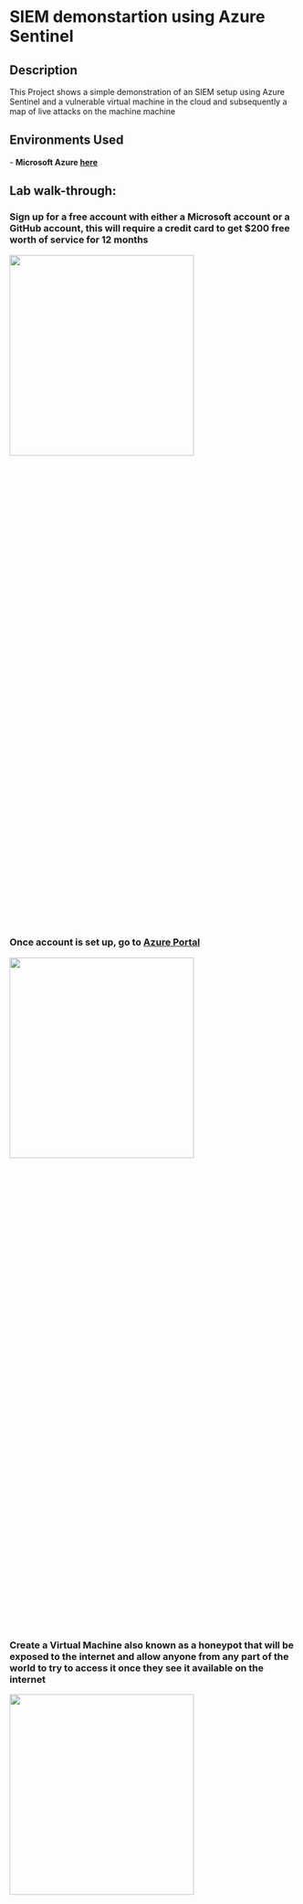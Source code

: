 <h1>SIEM demonstartion using Azure Sentinel</h1>


<h2>Description</h2>
This Project shows a simple demonstration of an SIEM setup using Azure Sentinel and a vulnerable virtual machine in the cloud and subsequently a map of live attacks on the machine machine
<br />

<h2>Environments Used </h2>
- <b>Microsoft Azure <a href="https://azure.microsoft.com/en-us/free/">here</a> </b>

<h2>Lab walk-through:</h2>

<h3>Sign up for a free account with either a Microsoft account or a GitHub account, this will require a credit card to get $200 free worth of service for 12 months </h3>

<img src="https://github.com/mun4h/SIEM--Azure-Sentinel/blob/main/images/1.png" height="30%" width="80%"/>

<h3>Once account is set up, go to <a href="https://portal.azure.com/">Azure Portal</a> </h3>

<img src="https://github.com/mun4h/SIEM--Azure-Sentinel/blob/main/images/2.png" height="30%" width="80%"/>

<h3>Create a Virtual Machine also known as a honeypot that will be exposed to the internet and allow anyone from any part of the world to try to access it once they see it available on the internet</h3>

<img src="https://github.com/mun4h/SIEM--Azure-Sentinel/blob/main/images/3.png" height="30%" width="80%"/>

<img src="https://github.com/mun4h/SIEM--Azure-Sentinel/blob/main/images/4.png" height="300%" width="80%"/>

<h3>Set up the Virtual Machine by creating a new resource group for resource share and everything in this lab will be put in this resource group</h3>

<img src="https://github.com/mun4h/SIEM--Azure-Sentinel/blob/main/images/5.png" height="30%" width="80%"/>

<h3> Create a name for the Virtual machine, add the region, and leave other options as default, then create a user and password for the VM</h3>

<img src="https://github.com/mun4h/SIEM--Azure-Sentinel/blob/main/images/6.png" height="30%" width="80%"/>

<img src="https://github.com/mun4h/SIEM--Azure-Sentinel/blob/main/images/7.png" height="30%" width="80%"/>

<h3>Confirm the licensing information and click Next to Disks and Next to Networking </h3>

<img src="https://github.com/mun4h/SIEM--Azure-Sentinel/blob/main/images/8.png" height="30%" width="80%"/>

<h3>Create a new firewall control, make it open to the internet, remove the default rule, and create a new inbound rule that allows everything into the VM </h3>
<img src="https://github.com/mun4h/SIEM--Azure-Sentinel/blob/main/images/9.png" height="30%" width="80%"/>
<h3>Change the destination port to * for any  and make the priority to a low value and name the rule which will allow all traffic from the internet into the VM this rule will allow the VM to be discoverable </h3>
<img src="https://github.com/mun4h/SIEM--Azure-Sentinel/blob/main/images/10.png" height="30%" width="80%"/>

<h3> Click Review and Create once the new rule has been added then on the next page, click Create </h3>
<img src="https://github.com/mun4h/SIEM--Azure-Sentinel/blob/main/images/11.png" height="30%" width="80%"/>

<h3> The deployment is done and VM has been set up </h3>
<img src="https://github.com/mun4h/SIEM--Azure-Sentinel/blob/main/images/12.png" height="30%" width="80%"/>

<h3> Next is to make log Analytics workspaces that will be used to inject logs from the VM and we will also create a custom log that contains geographic information of where the attacks are coming from </h3>
<img src="https://github.com/mun4h/SIEM--Azure-Sentinel/blob/main/images/13.png" height="30%" width="80%"/>
<img src="https://github.com/mun4h/SIEM--Azure-Sentinel/blob/main/images/14.png" height="30%" width="80%"/>
<img src="https://github.com/mun4h/SIEM--Azure-Sentinel/blob/main/images/15.png" height="30%" width="80%"/>
<h3>Azure sentinel will connect to the workspace to display the geodata on the map</h3>
<h3> Click Review and Create, then click Create on the next page </h3>
<h3>Set up a Security Center also known as Microsoft Defender for Cloud and enable the ability to gather logs from the VM into the Log Analytics Workspaces</h3>
<img src="https://github.com/mun4h/SIEM--Azure-Sentinel/blob/main/images/16.png" height="30%" width="80%"/>
<h3> Then go to Management, Environment settings, and select the workspace under Azure subcriptions</h3>
<img src="https://github.com/mun4h/SIEM--Azure-Sentinel/blob/main/images/17.png" height="30%" width="80%"/>
<h3>Turn off the SQL server and save at the top</h3>
<img src="https://github.com/mun4h/SIEM--Azure-Sentinel/blob/main/images/18.png" height="30%" width="80%"/>
<h3>Go to log analytics workspaces and connect to the virtual machine </h3>
<img src="https://github.com/mun4h/SIEM--Azure-Sentinel/blob/main/images/19.png" height="30%" width="80%"/>
<img src="https://github.com/mun4h/SIEM--Azure-Sentinel/blob/main/images/19b.png" height="30%" width="80%"/>
<img src="https://github.com/mun4h/SIEM--Azure-Sentinel/blob/main/images/19c.png" height="30%" width="80%"/>
<img src="https://github.com/mun4h/SIEM--Azure-Sentinel/blob/main/images/19d.png" height="30%" width="80%"/>
<h3>Set up Sentinel which is the SIEM to use to visualize the attack data and pick log analytics workspace to get logs from </h3>
<img src="https://github.com/mun4h/SIEM--Azure-Sentinel/blob/main/images/20.png" height="30%" width="80%"/>
<img src="https://github.com/mun4h/SIEM--Azure-Sentinel/blob/main/images/20a.png" height="30%" width="80%"/>
<img src="https://github.com/mun4h/SIEM--Azure-Sentinel/blob/main/images/20b.png" height="30%" width="80%"/>
<h3>Go to virtual machines then to the VM create to get the public IP address</h3>
<img src="https://github.com/mun4h/SIEM--Azure-Sentinel/blob/main/images/21.png" height="30%" width="80%"/>
<img src="https://github.com/mun4h/SIEM--Azure-Sentinel/blob/main/images/22.png" height="30%" width="80%"/>
<h3>Use the IP address and connect to the VM with RDP(remote desktop connection on the local machine</h3>
<img src="https://github.com/mun4h/SIEM--Azure-Sentinel/blob/main/images/22a.png" height="30%" width="80%"/>
<img src="https://github.com/mun4h/SIEM--Azure-Sentinel/blob/main/images/22b.png" height="30%" width="80%"/>
<img src="https://github.com/mun4h/SIEM--Azure-Sentinel/blob/main/images/22c.png" height="30%" width="80%"/>
<h3>Logging in to the VM with incorrect credentials to get the log from the Event Viewer on the VM</h3>
<img src="https://github.com/mun4h/SIEM--Azure-Sentinel/blob/main/images/23a.png" height="30%" width="80%"/>
<h3>Going through the details of the failed login attempt will give the username, failure reason, and IP address of the attempt   </h3>
<img src="https://github.com/mun4h/SIEM--Azure-Sentinel/blob/main/images/23.png" height="30%" width="80%"/>
<h3><b>Go to the IP geolocation website to get more information about the attempted login using the IP address <a href="https://ipgeolocation.io/">here</a> </h3>
<img src="https://github.com/mun4h/SIEM--Azure-Sentinel/blob/main/images/24.png" height="30%" width="80%"/>


















<!--
 ```diff
- text in red
+ text in green
! text in orange
# text in gray
@@ text in purple (and bold)@@
```
--!>
